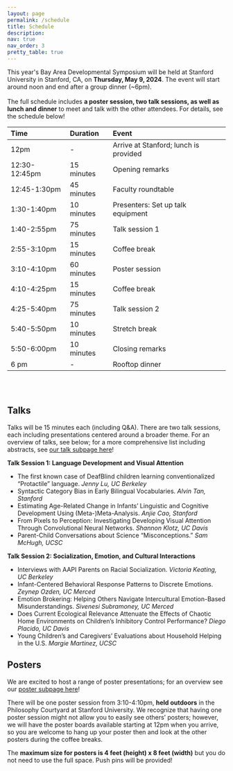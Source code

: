 ```yaml
---
layout: page
permalink: /schedule
title: Schedule
description: 
nav: true
nav_order: 3
pretty_table: true
---
```


This year's Bay Area Developmental Symposium will be held at Stanford University in Stanford, CA, on <b>Thursday, May 9, 2024</b>. The event will start around noon and end after a group dinner (~6pm).
<br><br>
The full schedule includes <b>a poster session, two talk sessions, as well as lunch and dinner</b> to meet and talk with the other attendees. For details, see the schedule below!

| Time | Duration | Event |
| :----------- | :----------- | :----------- |
| 12pm             |   -              |Arrive at Stanford; lunch is provided |
| 12:30-12:45pm    |   15 minutes     |Opening remarks|
| 12:45-1:30pm     |   45 minutes     |Faculty roundtable |
| 1:30-1:40pm      |   10 minutes     |Presenters: Set up talk equipment |
| 1:40-2:55pm      |   75 minutes     |Talk session 1|
| 2:55-3:10pm      |   15 minutes     |Coffee break|
| 3:10-4:10pm      |   60 minutes     |Poster session|
| 4:10-4:25pm      |   15 minutes     |Coffee break|
| 4:25-5:40pm      |   75 minutes     |Talk session 2|
| 5:40-5:50pm      |   10 minutes     |Stretch break|
| 5:50-6:00pm      |   10 minutes     |Closing remarks|
| 6 pm             |   -              |Rooftop dinner|

<br><br>

<h2>Talks</h2>

Talks will be 15 minutes each (including Q&A). There are two talk sessions, each including presentations centered around a broader theme. For an overview of talks, see below; for a more comprehensive list including abstracts, see <a href="https://bayareadevosymposium.github.io/bayareadevosymposium/talks" target="_blank">our talk subpage here</a>!

<b>Talk Session 1: Language Development and Visual Attention</b>
<ul>
    <li>The first known case of DeafBlind children learning conventionalized “Protactile” language. <em>Jenny Lu, UC Berkeley</em></li>
    <li>Syntactic Category Bias in Early Bilingual Vocabularies. <em>Alvin Tan, Stanford</em></li>
    <li>Estimating Age-Related Change in Infants’ Linguistic and Cognitive Development Using (Meta-)Meta-Analysis. <em>Anjie Cao, Stanford</em></li>
    <li>From Pixels to Perception: Investigating Developing Visual Attention Through Convolutional Neural Networks. <em>Shannon Klotz, UC Davis</em></li>
    <li>Parent-Child Conversations about Science “Misconceptions.” <em>Sam McHugh, UCSC</em></li>
</ul>

<b>Talk Session 2: Socialization, Emotion, and Cultural Interactions</b>
<ul>
    <li>Interviews with AAPI Parents on Racial Socialization. <em>Victoria Keating, UC Berkeley</em></li>
    <li>Infant-Centered Behavioral Response Patterns to Discrete Emotions. <em>Zeynep Ozden, UC Merced</em></li>
    <li>Emotion Brokering: Helping Others Navigate Intercultural Emotion-Based Misunderstandings. <em>Sivenesi Subramoney, UC Merced</em></li>
    <li>Does Current Ecological Relevance Attenuate the Effects of Chaotic Home Environments on Children’s Inhibitory Control Performance? <em>Diego Placido, UC Davis</em></li>
    <li>Young Children’s and Caregivers’ Evaluations about Household Helping in the U.S. <em>Margie Martinez, UCSC</em></li>
</ul>

<h2>Posters</h2>
We are excited to host a range of poster presentations; for an overview see our <a href="https://bayareadevosymposium.github.io/bayareadevosymposium/posters" target="_blank">poster subpage here</a>!

There will be one poster session from 3:10-4:10pm, <b>held outdoors</b> in the Philosophy Courtyard at Stanford University. We recognize that having one poster session might not allow you to easily see others’ posters; however, we will have the poster boards available starting at 12pm when you arrive, so you are welcome to hang up your poster then and look at the other posters during the coffee breaks.
 
The <b>maximum size for posters is 4 feet (height) x 8 feet (width)</b> but you do not need to use the full space. Push pins will be provided!